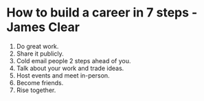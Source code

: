 # How to build a career in 7 steps - James Clear

1. Do great work.
2. Share it publicly.
3. Cold email people 2 steps ahead of you.
4. Talk about your work and trade ideas.
5. Host events and meet in-person.
6. Become friends.
7. Rise together.

